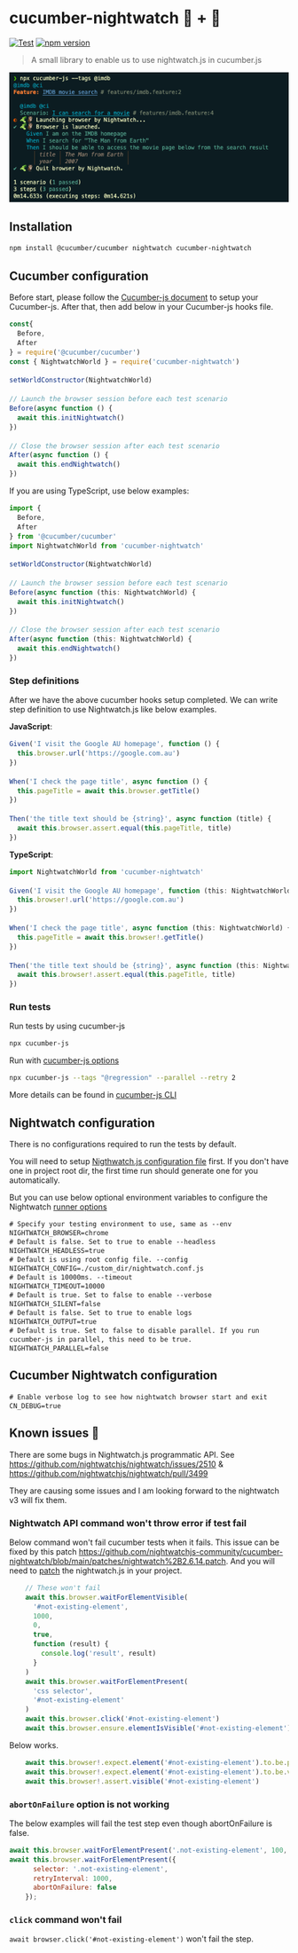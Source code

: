 # cucumber-nightwatch 🥒 + 🦉
[![Test](https://github.com/tim-yao/cucumber-nightwatch/actions/workflows/test.yml/badge.svg)](https://github.com/tim-yao/cucumber-nightwatch/actions/workflows/test.yml) [![npm version](https://badge.fury.io/js/cucumber-nightwatch.svg)](https://badge.fury.io/js/cucumber-nightwatch)

> A small library to enable us to use nightwatch.js in cucumber.js

![screenshot](cucumber-nightwatch.png)

## Installation

```bash
npm install @cucumber/cucumber nightwatch cucumber-nightwatch
```

## Cucumber configuration

Before start, please follow the [Cucumber-js document](https://github.com/cucumber/cucumber-js#get-started) to setup your Cucumber-js.
After that, then add below in your Cucumber-js hooks file.

```JavaScript
const{
  Before,
  After
} = require('@cucumber/cucumber')
const { NightwatchWorld } = require('cucumber-nightwatch')

setWorldConstructor(NightwatchWorld)

// Launch the browser session before each test scenario
Before(async function () {
  await this.initNightwatch()
})

// Close the browser session after each test scenario
After(async function () {
  await this.endNightwatch()
})
```

If you are using TypeScript, use below examples:

```TypeScript
import {
  Before,
  After
} from '@cucumber/cucumber'
import NightwatchWorld from 'cucumber-nightwatch'

setWorldConstructor(NightwatchWorld)

// Launch the browser session before each test scenario
Before(async function (this: NightwatchWorld) {
  await this.initNightwatch()
})

// Close the browser session after each test scenario
After(async function (this: NightwatchWorld) {
  await this.endNightwatch()
})
```

### Step definitions

After we have the above cucumber hooks setup completed. We can write step definition to use Nightwatch.js like below examples.

**JavaScript**:

```JavaScript
Given('I visit the Google AU homepage', function () {
  this.browser.url('https://google.com.au')
})

When('I check the page title', async function () {
  this.pageTitle = await this.browser.getTitle()
})

Then('the title text should be {string}', async function (title) {
  await this.browser.assert.equal(this.pageTitle, title)
})
```

**TypeScript**:

```TypeScript
import NightwatchWorld from 'cucumber-nightwatch'

Given('I visit the Google AU homepage', function (this: NightwatchWorld) {
  this.browser!.url('https://google.com.au')
})

When('I check the page title', async function (this: NightwatchWorld) {
  this.pageTitle = await this.browser!.getTitle()
})

Then('the title text should be {string}', async function (this: NightwatchWorld, title: string) {
  await this.browser!.assert.equal(this.pageTitle, title)
})
```

### Run tests

Run tests by using cucumber-js

```bash
npx cucumber-js
```

Run with [cucumber-js options](https://github.com/cucumber/cucumber-js/blob/main/docs/configuration.md#options)

```bash
npx cucumber-js --tags "@regression" --parallel --retry 2 
```

More details can be found in [cucumber-js CLI](https://github.com/cucumber/cucumber-js/blob/main/docs/cli.md)

## Nightwatch configuration

There is no configurations required to run the tests by default.

You will need to setup [Nigthwatch.js configuration file](https://nightwatchjs.org/guide/configuration/nightwatch-configuration-file.html) first. If you don't have one in project root dir, the first time run should generate one for you automatically.

But you can use below optional environment variables to configure the Nightwatch [runner options](https://nightwatchjs.org/guide/running-tests/using-the-cli-test-runner.html#runner-options)

```shell
# Specify your testing environment to use, same as --env
NIGHTWATCH_BROWSER=chrome
# Default is false. Set to true to enable --headless
NIGHTWATCH_HEADLESS=true
# Default is using root config file. --config
NIGHTWATCH_CONFIG=./custom_dir/nightwatch.conf.js
# Default is 10000ms. --timeout
NIGHTWATCH_TIMEOUT=10000
# Default is true. Set to false to enable --verbose
NIGHTWATCH_SILENT=false
# Default is false. Set to true to enable logs
NIGHTWATCH_OUTPUT=true
# Default is true. Set to false to disable parallel. If you run cucumber-js in parallel, this need to be true.
NIGHTWATCH_PARALLEL=false
```

## Cucumber Nightwatch configuration

```shell
# Enable verbose log to see how nightwatch browser start and exit
CN_DEBUG=true
```

## Known issues 🐛

There are some bugs in Nightwatch.js programmatic API. See https://github.com/nightwatchjs/nightwatch/issues/2510 & https://github.com/nightwatchjs/nightwatch/pull/3499

They are causing some issues and I am looking forward to the nightwatch v3 will fix them.

### Nightwatch API command won't throw error if test fail

Below command won't fail cucumber tests when it fails. This issue can be fixed by this patch https://github.com/nightwatchjs-community/cucumber-nightwatch/blob/main/patches/nightwatch%2B2.6.14.patch. And you will need to [patch](https://www.npmjs.com/package/patch-package) the nightwatch.js in your project.

```JavaScript
    // These won't fail
    await this.browser.waitForElementVisible(
      '#not-existing-element',
      1000,
      0,
      true,
      function (result) {
        console.log('result', result)
      }
    )
    await this.browser.waitForElementPresent(
      'css selector',
      '#not-existing-element'
    )
    await this.browser.click('#not-existing-element')
    await this.browser.ensure.elementIsVisible('#not-existing-element')
```

Below works.

```JavaScript
    await this.browser!.expect.element('#not-existing-element').to.be.present;
    await this.browser!.expect.element('#not-existing-element').to.be.visible;
    await this.browser!.assert.visible('#not-existing-element')
```

### `abortOnFailure` option is not working

The below examples will fail the test step even though abortOnFailure is false.

```JavaScript
await this.browser.waitForElementPresent('.not-existing-element', 100, false)
await this.browser.waitForElementPresent({
      selector: '.not-existing-element',
      retryInterval: 1000,
      abortOnFailure: false
    });
```

### `click` command won't fail

`await browser.click('#not-existing-element')` won't fail the step.
